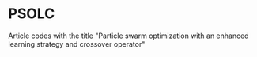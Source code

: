 # PSOLC
Article codes with the title "Particle swarm optimization with an enhanced learning strategy and crossover operator"
